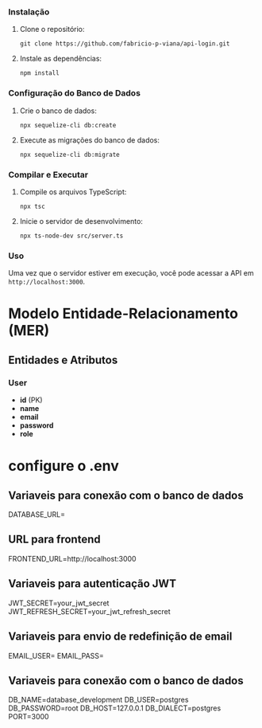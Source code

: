 ### Instalação

1. Clone o repositório:

    ```shell
    git clone https://github.com/fabricio-p-viana/api-login.git
    ```

2. Instale as dependências:

    ```shell
    npm install
    ```

### Configuração do Banco de Dados

1. Crie o banco de dados:

    ```shell
    npx sequelize-cli db:create
    ```

2. Execute as migrações do banco de dados:

    ```shell
    npx sequelize-cli db:migrate
    ```

### Compilar e Executar

1. Compile os arquivos TypeScript:

    ```shell
    npx tsc
    ```

2. Inicie o servidor de desenvolvimento:

    ```shell
    npx ts-node-dev src/server.ts
    ```

### Uso

Uma vez que o servidor estiver em execução, você pode acessar a API em `http://localhost:3000`.


# Modelo Entidade-Relacionamento (MER)

## Entidades e Atributos

### User
- **id** (PK)
- **name**
- **email**
- **password**
- **role**

# configure o .env

## Variaveis para conexão com o banco de dados
DATABASE_URL=

## URL para frontend
FRONTEND_URL=http://localhost:3000

## Variaveis para autenticação JWT
JWT_SECRET=your_jwt_secret
JWT_REFRESH_SECRET=your_jwt_refresh_secret

## Variaveis para envio de redefinição de email
EMAIL_USER=
EMAIL_PASS=

## Variaveis para conexão com o banco de dados
DB_NAME=database_development
DB_USER=postgres
DB_PASSWORD=root
DB_HOST=127.0.0.1
DB_DIALECT=postgres
PORT=3000